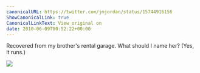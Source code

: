 ```yaml
---
canonicalURL: https://twitter.com/jmjordan/status/15744916156
ShowCanonicalLink: true
CanonicalLinkText: View original on
date: 2010-06-09T00:52:22+00:00
---
```

Recovered from my brother's rental garage. What should I name her? (Yes, it runs.)

![](/images/15744916156-112780141.jpg)